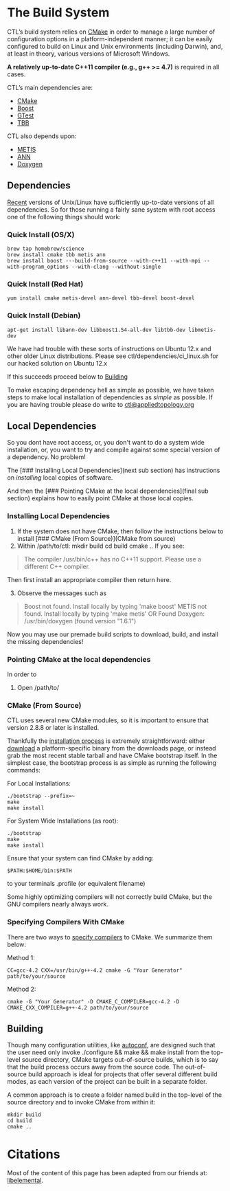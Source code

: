 # The Build System

CTL’s build system relies on [CMake](http://cmake.org) in order to manage a large number of configuration options in a platform-independent manner; it can be easily configured to build on Linux and Unix environments (including Darwin), and, at least in theory, various versions of Microsoft Windows. 

**A relatively up-to-date C++11 compiler (e.g., g++ >= 4.7)** is required in all cases.

CTL’s main dependencies are:
- [CMake](http://www.cmake.org)
- [Boost](http://www.boost.org)
- [GTest](https://code.google.com/p/googletest/)
- [TBB](https://www.threadingbuildingblocks.org/)

CTL also depends upon:
- [METIS](http://glaros.dtc.umn.edu/gkhome/metis/metis/overview)
- [ANN](http://www.cs.umd.edu/~mount/ANN/)
- [Doxygen](http://www.stack.nl/~dimitri/doxygen/)

## Dependencies

[Recent](http://pkgs.org/) versions of Unix/Linux have sufficiently up-to-date versions of all dependencies. So for those running a fairly sane system with root access one of the following things should work:

### Quick Install (OS/X)
	brew tap homebrew/science
	brew install cmake tbb metis ann
	brew install boost ---build-from-source --with-c++11 --with-mpi --with-program_options --with-clang --without-single
    
### Quick Install (Red Hat)
	yum install cmake metis-devel ann-devel tbb-devel boost-devel
    
### Quick Install (Debian)
	apt-get install libann-dev libboost1.54-all-dev libtbb-dev libmetis-dev

We have had trouble with these sorts of instructions on Ubuntu 12.x and other older Linux distributions. Please see ctl/dependencies/ci_linux.sh for our hacked solution on Ubuntu 12.x

If this succeeds proceed below to [Building](##Building)

To make escaping dependency hell as simple as possible, we have taken steps to make local installation of dependencies as _simple_ as possible. If you are having trouble please do write to [ctl@appliedtopology.org](mailto:ctl@appliedtopology.org)

## Local Dependencies
So you dont have root access, or, you don't want to do a system wide installation, or, you want to try and compile against some special version of a dependency. No problem! 

The [### Installing Local Dependencies](next sub section) has instructions on _installing_ local copies of software.

And then the [### Pointing CMake at the local dependencies](final sub section) explains how to easily point CMake at those local copies.


### Installing Local Dependencies
1. If the system does not have CMake, then follow the instructions below to install [### CMake (From Source)](CMake from source) 
2. Within /path/to/ctl:
		mkdir build
		cd build
		cmake ..
If you see: 
> The compiler /usr/bin/c++ has no C++11 support. Please use a different C++ compiler.      

Then first install an appropriate compiler then return here.

3. Observe the messages such as
> Boost not found. Install locally by typing 'make boost'
> METIS not found. Install locally by typing 'make metis'
OR
> Found Doxygen: /usr/bin/doxygen (found version "1.6.1") 

Now you may use our premade build scripts to download, build, and install the missing dependencies!

### Pointing CMake at the local dependencies
In order to 
1. Open /path/to/
### CMake (From Source)
CTL uses several new CMake modules, so it is important to ensure that version 2.8.8 or later is installed. 

Thankfully the [installation process](http://www.cmake.org/cmake/help/install.html) is extremely straightforward: either [download](http://www.cmake.org/cmake/resources/software.html) a platform-specific binary from the downloads page, or instead grab the most recent stable tarball and have CMake bootstrap itself. In the simplest case, the bootstrap process is as simple as running the following commands:

For Local Installations:

	./bootstrap --prefix=~
	make
	make install

For System Wide Installations (as root):

	./bootstrap
	make
	make install

Ensure that your system can find CMake by adding:

	$PATH:$HOME/bin:$PATH 

to your terminals .profile (or equivalent filename)

Some highly optimizing compilers will not correctly build CMake, but the GNU compilers nearly always work. 

### Specifying Compilers With CMake

There are two ways to [specify compilers](http://www.cmake.org/Wiki/CMake_FAQ#How_do_I_use_a_different_compiler.3F) to CMake.
We summarize them below:

Method 1:

	CC=gcc-4.2 CXX=/usr/bin/g++-4.2 cmake -G "Your Generator" path/to/your/source

Method 2:

	cmake -G "Your Generator" -D CMAKE_C_COMPILER=gcc-4.2 -D CMAKE_CXX_COMPILER=g++-4.2 path/to/your/source


## Building
Though many configuration utilities, like [autoconf](http://www.gnu.org/software/autoconf/), are designed such that the user need only invoke ./configure && make && make install from the top-level source directory, CMake targets out-of-source builds, which is to say that the build process occurs away from the source code. The out-of-source build approach is ideal for projects that offer several different build modes, as each version of the project can be built in a separate folder.

A common approach is to create a folder named build in the top-level of the source directory and to invoke CMake from within it:

	mkdir build
	cd build
	cmake ..

# Citations
Most of the content of this page has been adapted from our friends at:
[libelemental](http://www.libelemental.org).